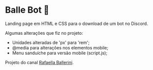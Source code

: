 # Balle Bot 🤖
Landing page em HTML e CSS para o download de um bot no Discord.

Algumas alterações que fiz no projeto:
- Unidades alteradas de 'px' para 'rem';
- @media para alterações nos elementos mobile;
- Menu sanduíche para versão mobile (script.js);

Projeto do canal [Rafaella Ballerini](https://www.youtube.com/watch?v=llF6vD-RljE).
